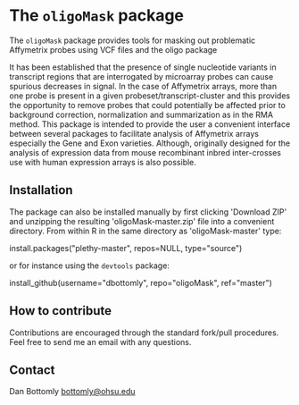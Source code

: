 The `oligoMask` package
=========

The `oligoMask` package provides tools for masking out problematic Affymetrix probes 
using VCF files and the oligo package

It has been established that the presence of single nucleotide variants in 
transcript regions that are interrogated by microarray probes can cause spurious 
decreases in signal.  In the case of Affymetrix arrays, more than one probe is present 
in a given probeset/transcript-cluster and this provides the opportunity to remove probes 
that could potentially be affected prior to background correction, normalization and 
summarization as in the RMA method. This package is intended to provide the user a convenient 
interface between several packages to facilitate analysis of Affymetrix arrays especially the 
Gene and Exon varieties. Although, originally designed for the analysis of expression data 
from mouse recombinant inbred inter-crosses use with human expression arrays is also possible.

Installation
----------

The package can also be installed manually by first clicking 'Download ZIP' and unzipping the resulting 
'oligoMask-master.zip' file into a convenient directory.  From within R in the same directory as 
'oligoMask-master' type:

install.packages("plethy-master", repos=NULL, type="source")

or for instance using the `devtools` package:

install_github(username="dbottomly", repo="oligoMask", ref="master")

How to contribute
---------

Contributions are encouraged through the standard fork/pull procedures.  Feel free to send me an email with any 
questions.

Contact
---------

Dan Bottomly
bottomly@ohsu.edu
